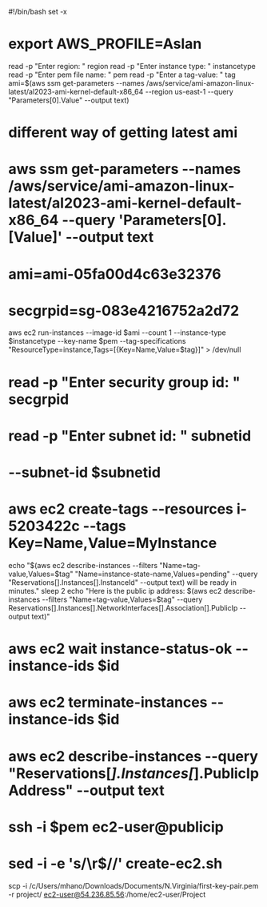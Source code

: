 #!/bin/bash
set -x
# export AWS_PROFILE=Aslan

read -p "Enter region: " region
read -p "Enter instance type: " instancetype
read -p "Enter pem file name: " pem
read -p "Enter a tag-value: " tag
ami=$(aws ssm get-parameters --names /aws/service/ami-amazon-linux-latest/al2023-ami-kernel-default-x86_64 --region us-east-1 --query "Parameters[0].Value" --output text)

# different way of getting latest ami
# aws ssm get-parameters --names /aws/service/ami-amazon-linux-latest/al2023-ami-kernel-default-x86_64 --query 'Parameters[0].[Value]' --output text
# ami=ami-05fa00d4c63e32376
# secgrpid=sg-083e4216752a2d72

aws ec2 run-instances --image-id $ami --count 1 --instance-type $instancetype --key-name $pem --tag-specifications "ResourceType=instance,Tags=[{Key=Name,Value=$tag}]" > /dev/null

# read -p "Enter security group id: " secgrpid
# read -p "Enter subnet id: " subnetid

# --subnet-id $subnetid

# aws ec2 create-tags --resources i-5203422c --tags Key=Name,Value=MyInstance

echo "$(aws ec2 describe-instances --filters "Name=tag-value,Values=$tag" "Name=instance-state-name,Values=pending" --query "Reservations[].Instances[].InstanceId" --output text) will be ready in minutes."
sleep 2
echo "Here is the public ip address: $(aws ec2 describe-instances --filters "Name=tag-value,Values=$tag" --query Reservations[].Instances[].NetworkInterfaces[].Association[].PublicIp --output text)"

# aws ec2 wait instance-status-ok --instance-ids $id

# aws ec2 terminate-instances --instance-ids $id

# aws ec2 describe-instances --query "Reservations[*].Instances[*].PublicIpAddress" --output text

# ssh -i $pem ec2-user@publicip

# sed -i -e 's/\r$//' create-ec2.sh

scp -i /c/Users/mhano/Downloads/Documents/N.Virginia/first-key-pair.pem -r project/ ec2-user@54.236.85.56:/home/ec2-user/Project
